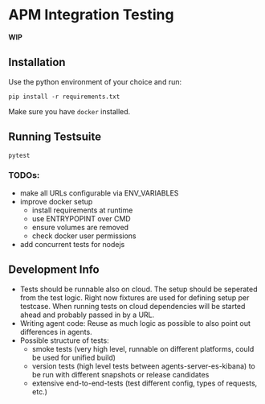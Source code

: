 # APM Integration Testing 

__WIP__

## Installation
Use the python environment of your choice and run:
```
pip install -r requirements.txt
```

Make sure you have `docker` installed.

## Running Testsuite
```
pytest
```

### TODOs:
- make all URLs configurable via ENV_VARIABLES
- improve docker setup
  - install requirements at runtime
  - use ENTRYPOPINT over CMD
  - ensure volumes are removed
  - check docker user permissions
- add concurrent tests for nodejs


## Development Info
- Tests should be runnable also on cloud. 
  The setup should be seperated from the test logic.
  Right now fixtures are used for defining setup per testcase.
  When running tests on cloud dependencies will be started ahead and probably passed in by a URL.
- Writing agent code: Reuse as much logic as possible to also point out differences in agents.
- Possible structure of tests:
  - smoke tests (very high level, runnable on different platforms, could be used for unified build)
  - version tests (high level tests between agents-server-es-kibana) to be run with different snapshots or release candidates
  - extensive end-to-end-tests (test different config, types of requests, etc.)
